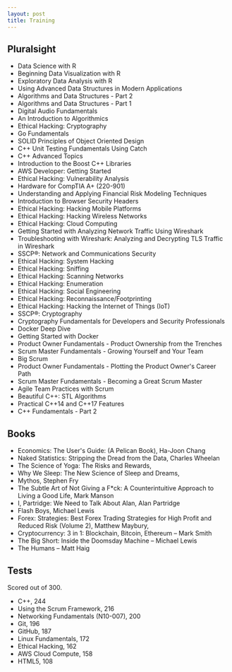 ```yaml
---
layout: post
title: Training
---
```


## Pluralsight

- Data Science with R
- Beginning Data Visualization with R
- Exploratory Data Analysis with R
- Using Advanced Data Structures in Modern Applications
- Algorithms and Data Structures - Part 2
- Algorithms and Data Structures - Part 1
- Digital Audio Fundamentals
- An Introduction to Algorithmics
- Ethical Hacking: Cryptography
- Go Fundamentals
- SOLID Principles of Object Oriented Design
- C++ Unit Testing Fundamentals Using Catch
- C++ Advanced Topics
- Introduction to the Boost C++ Libraries
- AWS Developer: Getting Started
- Ethical Hacking: Vulnerability Analysis
- Hardware for CompTIA A+ (220-901)
- Understanding and Applying Financial Risk Modeling Techniques
- Introduction to Browser Security Headers
- Ethical Hacking: Hacking Mobile Platforms
- Ethical Hacking: Hacking Wireless Networks
- Ethical Hacking: Cloud Computing
- Getting Started with Analyzing Network Traffic Using Wireshark
- Troubleshooting with Wireshark: Analyzing and Decrypting TLS Traffic in Wireshark
- SSCP®: Network and Communications Security
- Ethical Hacking: System Hacking
- Ethical Hacking: Sniffing
- Ethical Hacking: Scanning Networks
- Ethical Hacking: Enumeration
- Ethical Hacking: Social Engineering
- Ethical Hacking: Reconnaissance/Footprinting
- Ethical Hacking: Hacking the Internet of Things (IoT)
- SSCP®: Cryptography
- Cryptography Fundamentals for Developers and Security Professionals
- Docker Deep Dive
- Getting Started with Docker
- Product Owner Fundamentals - Product Ownership from the Trenches
- Scrum Master Fundamentals - Growing Yourself and Your Team
- Big Scrum
- Product Owner Fundamentals - Plotting the Product Owner's Career Path
- Scrum Master Fundamentals - Becoming a Great Scrum Master
- Agile Team Practices with Scrum
- Beautiful C++: STL Algorithms
- Practical C++14 and C++17 Features
- C++ Fundamentals - Part 2

## Books

- Economics: The User's Guide: (A Pelican Book), Ha-Joon Chang
- Naked Statistics: Stripping the Dread from the Data, Charles Wheelan
- The Science of Yoga: The Risks and Rewards,
- Why We Sleep: The New Science of Sleep and Dreams,
- Mythos, Stephen Fry
- The Subtle Art of Not Giving a F\*ck: A Counterintuitive Approach to Living a Good Life, Mark Manson
- I, Partridge: We Need to Talk About Alan, Alan Partridge
- Flash Boys, Michael Lewis
- Forex: Strategies: Best Forex Trading Strategies for High Profit and Reduced Risk (Volume 2), Matthew Maybury,
- Cryptocurrency: 3 in 1: Blockchain, Bitcoin, Ethereum – Mark Smith
- The Big Short: Inside the Doomsday Machine – Michael Lewis
- The Humans – Matt Haig

## Tests

Scored out of 300.

- C++, 244
- Using the Scrum Framework, 216
- Networking Fundamentals (N10-007), 200
- Git, 196
- GitHub, 187
- Linux Fundamentals, 172
- Ethical Hacking, 162
- AWS Cloud Compute, 158
- HTML5, 108
